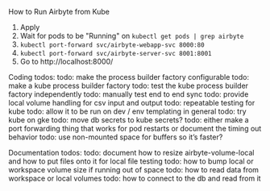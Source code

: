 How to Run Airbyte from Kube

1. Apply 
1. Wait for pods to be "Running" on `kubectl get pods | grep airbyte`
1. `kubectl port-forward svc/airbyte-webapp-svc 8000:80`
1. `kubectl port-forward svc/airbyte-server-svc 8001:8001`
1. Go to http://localhost:8000/

Coding todos:
todo: make the process builder factory configurable
todo: make a kube process builder factory
todo: test the kube process builder factory independently
todo: manually test end to end sync
todo: provide local volume handling for csv input and output
todo: repeatable testing for kube
todo: allow it to be run on dev / env templating in general
todo: try kube on gke
todo: move db secrets to kube secrets?
todo: either make a port forwarding thing that works for pod restarts or document the timing out behavior
todo: use non-mounted space for buffers so it’s faster?

Documentation todos:
todo: document how to resize airbyte-volume-local and how to put files onto it for local file testing
todo: how to bump local or workspace volume size if running out of space
todo: how to read data from workspace or local volumes
todo: how to connect to the db and read from it
